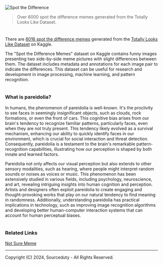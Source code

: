 ![Spot the Difference](https://github.com/sourceduty/Spot_the_Difference/assets/123030236/1134e53a-a742-45d7-b532-b8ceea8fd593)

> Over 6000 spot the difference memes generated from the Totally Looks Like Dataset.

#

There are [6016 spot the difference memes](https://www.kaggle.com/datasets/sourceduty/spot-the-difference-memes) generated from the [Totally Looks Like Dataset](https://www.kaggle.com/datasets/ruchi798/totally-looks-like-dataset) on Kaggle.

The "Spot the Difference Memes" dataset on Kaggle contains funny images presenting two side-by-side meme pictures with slight differences between them. The dataset includes metadata and annotations for each image pair to indicate the differences. This dataset can be useful for research and development in image processing, machine learning, and pattern recognition. 

#
### What is pareidolia?

In humans, the phenomenon of pareidolia is well-known. It's the proclivity to see faces in seemingly insignificant objects, such as clouds, rock formations, or even the front of cars. This cognitive bias arises from our brain's tendency to recognize familiar patterns, particularly faces, even when they are not truly present. This tendency likely evolved as a survival mechanism, enhancing our ability to quickly identify faces in our environment, which is crucial for social interaction and threat detection. Consequently, pareidolia is a testament to the brain's remarkable pattern-recognition capabilities, illustrating how our perception is shaped by both innate and learned factors.

Pareidolia not only affects our visual perception but also extends to other sensory modalities, such as hearing, where people might interpret random sounds or noises as voices or music. This phenomenon has been extensively studied in various fields, including psychology, neuroscience, and art, revealing intriguing insights into human cognition and perception. Artists and designers often exploit pareidolia to create engaging and thought-provoking works that play on our natural tendency to find meaning in randomness. Additionally, understanding pareidolia has practical implications in technology, such as improving image recognition algorithms and developing better human-computer interaction systems that can account for human perceptual biases.

#
### Related Links

[Not Sure Meme](https://github.com/sourceduty/Not_Sure_Meme)

***
Copyright (C) 2024, Sourceduty - All Rights Reserved.
